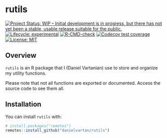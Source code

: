 
<!-- README.md is generated from README.Rmd. Please edit that file -->

# rutils

<!-- badges: start -->

[![Project Status: WIP – Initial development is in progress, but there
has not yet been a stable, usable release suitable for the
public.](https://www.repostatus.org/badges/latest/wip.svg)](https://www.repostatus.org/#wip)
[![Lifecycle:
experimental](https://img.shields.io/badge/lifecycle-experimental-orange.svg)](https://lifecycle.r-lib.org/articles/stages.html#experimental)
[![R-CMD-check](https://github.com/danielvartan/rutils/workflows/R-CMD-check/badge.svg)](https://github.com/danielvartan/rutils/actions)
[![Codecov test
coverage](https://codecov.io/gh/danielvartan/rutils/branch/main/graph/badge.svg)](https://app.codecov.io/gh/danielvartan/rutils?branch=main)
[![License:
MIT](https://img.shields.io/badge/license-MIT-green)](https://choosealicense.com/licenses/mit/)
<!-- badges: end -->

## Overview

`rutils` is an R package that I (Daniel Vartanian) use to store and
organize my utility functions.

Please note that not all functions are exported or documented. Access
the source code to see them all.

## Installation

You can install `rutils` with:

``` r
# install.packages("remotes")
remotes::install_github("danielvartan/rutils")
```
